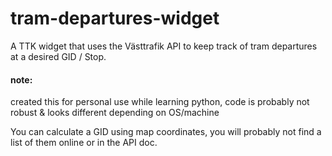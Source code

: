 # tram-departures-widget
A TTK widget that uses the Västtrafik API to keep track of tram departures at a desired GID / Stop.


#### note:  
created this for personal use while learning python, code is probably not robust & looks different depending on OS/machine

You can calculate a GID using map coordinates, you will probably not find a list of them online or in the API doc.
